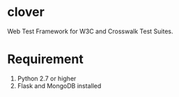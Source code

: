 # clover
Web Test Framework for W3C and Crosswalk Test Suites.

# Requirement
1. Python 2.7 or higher
2. Flask and MongoDB installed
